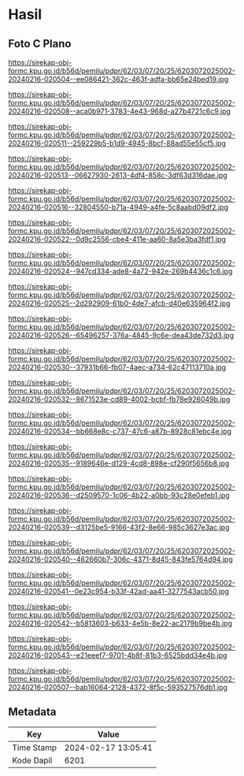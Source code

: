 # Hasil

## Foto C Plano

https://sirekap-obj-formc.kpu.go.id/b56d/pemilu/pdpr/62/03/07/20/25/6203072025002-20240216-020504--ee086421-362c-463f-adfa-bb65e24bed19.jpg

https://sirekap-obj-formc.kpu.go.id/b56d/pemilu/pdpr/62/03/07/20/25/6203072025002-20240216-020508--aca0b971-3783-4e43-968d-a27b4721c6c9.jpg

https://sirekap-obj-formc.kpu.go.id/b56d/pemilu/pdpr/62/03/07/20/25/6203072025002-20240216-020511--259229b5-b1d9-4945-8bcf-88ad55e55cf5.jpg

https://sirekap-obj-formc.kpu.go.id/b56d/pemilu/pdpr/62/03/07/20/25/6203072025002-20240216-020513--06627930-2613-4df4-858c-3df63d316dae.jpg

https://sirekap-obj-formc.kpu.go.id/b56d/pemilu/pdpr/62/03/07/20/25/6203072025002-20240216-020516--32804550-b71a-4949-a4fe-5c8aabd09df2.jpg

https://sirekap-obj-formc.kpu.go.id/b56d/pemilu/pdpr/62/03/07/20/25/6203072025002-20240216-020522--0d9c2556-cbe4-411e-aa60-8a5e3ba3fdf1.jpg

https://sirekap-obj-formc.kpu.go.id/b56d/pemilu/pdpr/62/03/07/20/25/6203072025002-20240216-020524--947cd334-ade8-4a72-942e-269b4436c1c6.jpg

https://sirekap-obj-formc.kpu.go.id/b56d/pemilu/pdpr/62/03/07/20/25/6203072025002-20240216-020525--2d292909-61b0-4de7-afcb-d40e635964f2.jpg

https://sirekap-obj-formc.kpu.go.id/b56d/pemilu/pdpr/62/03/07/20/25/6203072025002-20240216-020526--65496257-376a-4845-9c6e-dea43de732d3.jpg

https://sirekap-obj-formc.kpu.go.id/b56d/pemilu/pdpr/62/03/07/20/25/6203072025002-20240216-020530--37931b66-fb07-4aec-a734-62c47113710a.jpg

https://sirekap-obj-formc.kpu.go.id/b56d/pemilu/pdpr/62/03/07/20/25/6203072025002-20240216-020532--8671523e-cd89-4002-bcbf-fb78e926049b.jpg

https://sirekap-obj-formc.kpu.go.id/b56d/pemilu/pdpr/62/03/07/20/25/6203072025002-20240216-020534--bb668e8c-c737-47c6-a87b-8928c81ebc4e.jpg

https://sirekap-obj-formc.kpu.go.id/b56d/pemilu/pdpr/62/03/07/20/25/6203072025002-20240216-020535--9189646e-d129-4cd8-898e-cf290f5656b8.jpg

https://sirekap-obj-formc.kpu.go.id/b56d/pemilu/pdpr/62/03/07/20/25/6203072025002-20240216-020536--d2509570-1c06-4b22-a0bb-93c28e0efeb1.jpg

https://sirekap-obj-formc.kpu.go.id/b56d/pemilu/pdpr/62/03/07/20/25/6203072025002-20240216-020539--d3125be5-9166-43f2-8e66-985c3627e3ac.jpg

https://sirekap-obj-formc.kpu.go.id/b56d/pemilu/pdpr/62/03/07/20/25/6203072025002-20240216-020540--462660b7-306c-4371-8d45-843fe5764d94.jpg

https://sirekap-obj-formc.kpu.go.id/b56d/pemilu/pdpr/62/03/07/20/25/6203072025002-20240216-020541--0e23c954-b33f-42ad-aa41-3277543acb50.jpg

https://sirekap-obj-formc.kpu.go.id/b56d/pemilu/pdpr/62/03/07/20/25/6203072025002-20240216-020542--b5813603-b633-4e5b-8e22-ac2179b9be4b.jpg

https://sirekap-obj-formc.kpu.go.id/b56d/pemilu/pdpr/62/03/07/20/25/6203072025002-20240216-020543--e21eeef7-9701-4b8f-81b3-6525bdd34e4b.jpg

https://sirekap-obj-formc.kpu.go.id/b56d/pemilu/pdpr/62/03/07/20/25/6203072025002-20240216-020507--bab16064-2128-4372-8f5c-593527576db1.jpg


## Metadata

| Key        | Value               |
| ---------- | ------------------- |
| Time Stamp | 2024-02-17 13:05:41 |
| Kode Dapil | 6201                |



